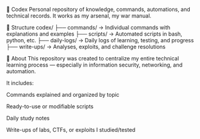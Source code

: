 🧠 Codex
Personal repository of knowledge, commands, automations, and technical records.
It works as my arsenal, my war manual.

📁 Structure
codex/
├── commands/ → Individual commands with explanations and examples
├── scripts/ → Automated scripts in bash, python, etc.
├── daily-logs/ → Daily logs of learning, testing, and progress
├── write-ups/ → Analyses, exploits, and challenge resolutions

🔎 About
This repository was created to centralize my entire technical learning process — especially in information security, networking, and automation.

It includes:

Commands explained and organized by topic

Ready-to-use or modifiable scripts

Daily study notes

Write-ups of labs, CTFs, or exploits I studied/tested
